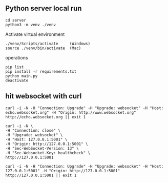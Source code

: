 ## Python server local run
```
cd server
python3 -m venv ./venv
```

Activate virtual environment
```
./venv/Scripts/activate     (Windows)
source ./venv/bin/activate  (Mac)
```

operations
```
pip list
pip install -r requirements.txt
python main.py
deactivate
```

## hit websocket with curl
```
curl -i -N -H "Connection: Upgrade" -H "Upgrade: websocket" -H "Host: echo.websocket.org" -H "Origin: http://www.websocket.org" http://echo.websocket.org || exit 1

curl -i -N \
-H "Connection: close" \
-H "Upgrade: websocket" \
-H "Host: 127.0.0.1:5001" \
-H "Origin: http://127.0.0.1:5001" \
-H "Sec-WebSocket-Version: 13" \
-H "Sec-Websocket-Key: healthcheck" \
http://127.0.0.1:5001

curl -i -N -H "Connection: Upgrade" -H "Upgrade: websocket" -H "Host: 127.0.0.1:5001" -H "Origin: http://127.0.0.1:5001" http://127.0.0.1:5001 || exit 1
```